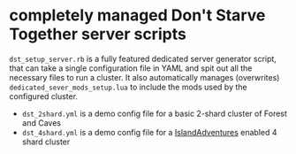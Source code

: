 # completely managed Don't Starve Together server scripts

`dst_setup_server.rb` is a fully featured dedicated server generator script, that can take a single configuration file in YAML and spit out all the necessary files to run a cluster. It also automatically manages (overwrites) `dedicated_sever_mods_setup.lua` to include the mods used by the configured cluster.

- `dst_2shard.yml` is a demo config file for a basic 2-shard cluster of Forest and Caves
- `dst_4shard.yml` is a demo config file for a [IslandAdventures](https://steamcommunity.com/sharedfiles/filedetails/?id=1467214795) enabled 4 shard cluster
